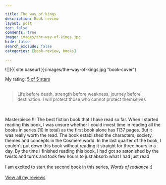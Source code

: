 ```yaml
---

title: The way of kings
description: Book review
layout: post
toc: false
comments: true
image: images/the-way-of-kings.jpg
hide: false
search_exclude: false
categories: [book-review, books]

---
```


![]({{ site.baseurl }}/images/the-way-of-kings.jpg "book-cover")

My rating: <a href="https://www.goodreads.com/review/show/3503433696">5 of 5 stars</a><br /><br />
<blockquote> Life before death, strength before weakness, journey before destination. I will protect those who cannot protect themselves </blockquote><br /><br />Masterpiece !!! The best fiction book that I have read so far. When I started reading this book, I was unsure whether I could invest time in reading all the books in series (10 in total) as the first book alone has 1137 pages. But it was really worth the read. The book established the characters, society, themes and concepts in the Cosmere world. In the last quarter of the book, I couldn't put down this book without reading it straight for three hours in a day. By the time I finished reading this book, I had got so astonished by the twists and turns and took few hours to just absorb what I had just read<br /><br />I am excited to start the second book in this series, <i> Words of radiance </i> :)
<br/><br/>
<a href="https://www.goodreads.com/review/list/110304968-ravi">View all my reviews</a>
